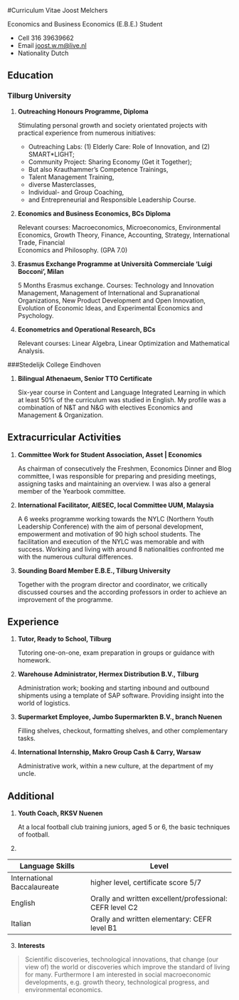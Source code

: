 #Curriculum Vitae Joost Melchers

Economics and Business Economics (E.B.E.) Student
* Cell 		      316 39639662
* Email 		      joost.w.m@live.nl 
* Nationality   	      Dutch

## Education
### Tilburg University
1. **Outreaching Honours Programme, Diploma**

   Stimulating personal growth and society orientated projects with practical experience from numerous initiatives:
      * Outreaching Labs: (1) Elderly Care: Role of Innovation, and (2) SMART*LIGHT; 
      * Community Project: Sharing Economy (Get it Together); 
      * But also Krauthammer’s Competence Trainings, 
      * Talent Management Training, 
      * diverse Masterclasses, 
      * Individual- and Group Coaching, 
      * and Entrepreneurial and Responsible Leadership Course.
      
2. **Economics and Business Economics, BCs Diploma**

   Relevant courses: Macroeconomics, Microeconomics, Environmental Economics,
   Growth Theory, Finance, Accounting, Strategy, International Trade, Financial 				
   Economics and Philosophy. (GPA 7.0)

3. **Erasmus Exchange Programme at Università Commerciale ‘Luigi Bocconi’, Milan**

   5 Months Erasmus exchange. Courses: Technology and Innovation Management,
   Management of International and Supranational Organizations, New Product
   Development and Open Innovation, Evolution of Economic Ideas, and Experimental
   Economics and Psychology.

4. **Econometrics and Operational Research, BCs**

   Relevant courses: Linear Algebra, Linear Optimization and Mathematical Analysis.
      
###Stedelijk College Eindhoven

1. **Bilingual Athenaeum, Senior TTO Certificate**

   Six-year course in Content and Language Integrated Learning in which at least 50% of the curriculum was studied in English. My          profile was a combination of N&T and N&G with electives Economics and Management & Organization.
   
## Extracurricular Activities

1. **Committee Work for Student Association, Asset | Economics**

   As chairman of consecutively the Freshmen, Economics Dinner and Blog committee, I was responsible for preparing and presiding            meetings, assigning tasks and maintaining an overview. I was also a general member of the Yearbook committee.
   
2. **International Facilitator, AIESEC, local Committee UUM, Malaysia**

   A 6 weeks programme working towards the NYLC (Northern Youth Leadership Conference) with the aim of personal development, empowerment    and motivation of 90 high school students. The facilitation and execution of the NYLC was memorable and with success. Working and        living with around 8 nationalities confronted me with the numerous cultural differences.
   
3. **Sounding Board Member E.B.E., Tilburg University**

   Together with the program director and coordinator, we critically discussed courses and the according professors in order to achieve    an improvement of the programme.

## Experience

1. **Tutor, Ready to School, Tilburg**

   Tutoring one-on-one, exam preparation in groups or guidance with homework.
   
2. **Warehouse Administrator, Hermex Distribution B.V., Tilburg**

   Administration work; booking and starting inbound and outbound shipments using a template of SAP software. Providing insight into the    world of logistics.
   
3. **Supermarket Employee, Jumbo Supermarkten B.V., branch Nuenen**

   Filling shelves, checkout, formatting shelves, and other complementary tasks.
   
4. **International Internship, Makro Group Cash & Carry, Warsaw**

   Administrative work, within a new culture, at the department of my uncle.
   
## Additional

1. **Youth Coach, RKSV Nuenen**

   At a local football club training juniors, aged 5 or 6, the basic techniques of football.
   
2.    
Language Skills | Level
----------------|------
International Baccalaureate | higher level, certificate score 5/7
English | Orally and written excellent/professional: CEFR level C2
Italian | Orally and written elementary: CEFR level B1

3. **Interests**

>   Scientific discoveries, technological innovations, that change (our view of) the world or discoveries which improve the standard of  living for many. Furthermore I am interested in social macroeconomic developments, e.g. growth theory, technological progress, and   environmental economics.
   
   
